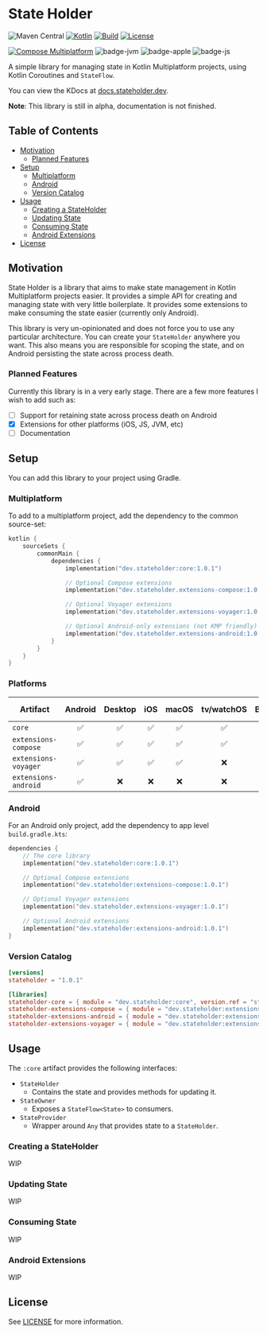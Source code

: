 # State Holder

![Maven Central](https://img.shields.io/maven-central/v/dev.stateholder/core)
[![Kotlin](https://img.shields.io/badge/kotlin-v2.1.0-blue.svg?logo=kotlin)](http://kotlinlang.org)
[![Build](https://github.com/jordond/state-holder/actions/workflows/ci.yml/badge.svg)](https://github.com/jordond/state-holder/actions/workflows/ci.yml)
[![License](https://img.shields.io/github/license/jordond/state-holder)](http://www.apache.org/licenses/LICENSE-2.0)

[![Compose Multiplatform](https://img.shields.io/badge/Compose%20Multiplatform-v1.7.3-blue)](https://github.com/JetBrains/compose-multiplatform)
![badge-jvm](http://img.shields.io/badge/platform-jvm-6EDB8D.svg?style=flat)
![badge-apple](http://img.shields.io/badge/platform-ios%2Fmacos%2Fwatchos%2Ftvos-CDCDCD.svg?style=flat)
![badge-js](http://img.shields.io/badge/platform-js-F7DF1E.svg?style=flat)

A simple library for managing state in Kotlin Multiplatform projects, using Kotlin Coroutines
and `StateFlow`.

You can view the KDocs at [docs.stateholder.dev](https://docs.stateholder.dev).

**Note**: This library is still in alpha, documentation is not finished.

## Table of Contents

- [Motivation](#motivation)
    - [Planned Features](#planned-features)
- [Setup](#setup)
    - [Multiplatform](#multiplatform)
    - [Android](#android)
    - [Version Catalog](#version-catalog)
- [Usage](#usage)
    - [Creating a StateHolder](#creating-a-stateholder)
    - [Updating State](#updating-state)
    - [Consuming State](#consuming-state)
    - [Android Extensions](#android-extensions)
- [License](#license)

## Motivation

State Holder is a library that aims to make state management in Kotlin Multiplatform projects
easier. It provides a simple API for creating and managing state with very little boilerplate. It
provides some extensions to make consuming the state easier (currently only Android).

This library is very un-opinionated and does not force you to use any particular architecture. You
can create your `StateHolder` anywhere you want. This also means you are responsible for scoping the
state, and on Android persisting the state across process death.

### Planned Features

Currently this library is in a very early stage. There are a few more features I wish to add such
as:

- [ ] Support for retaining state across process death on Android
- [x] Extensions for other platforms (iOS, JS, JVM, etc)
- [ ] Documentation

## Setup

You can add this library to your project using Gradle.

### Multiplatform

To add to a multiplatform project, add the dependency to the common source-set:

```kotlin
kotlin {
    sourceSets {
        commonMain {
            dependencies {
                implementation("dev.stateholder:core:1.0.1")

                // Optional Compose extensions
                implementation("dev.stateholder.extensions-compose:1.0.1")

                // Optional Voyager extensions
                implementation("dev.stateholder.extensions-voyager:1.0.1")

                // Optional Android-only extensions (not KMP friendly)
                implementation("dev.stateholder.extensions-android:1.0.1")
            }
        }
    }
}
```

### Platforms

| Artifact             | Android | Desktop | iOS | macOS | tv/watchOS | Browser | JS (Node) |
|----------------------|:-------:|:-------:|:---:|:-----:|:----------:|:-------:|:---------:|
| `core`               |    ✅    |    ✅    |  ✅  |   ✅   |     ✅      |    ✅    |     ✅     |
| `extensions-compose` |    ✅    |    ✅    |  ✅  |   ✅   |     ✅      |    ✅    |     ❌     |
| `extensions-voyager` |    ✅    |    ✅    |  ✅  |   ✅   |     ❌      |    ✅    |     ❌     |
| `extensions-android` |    ✅    |    ❌    |  ❌  |   ❌   |     ❌      |    ❌    |     ❌     |

### Android

For an Android only project, add the dependency to app level `build.gradle.kts`:

```kotlin
dependencies {
    // The core library
    implementation("dev.stateholder:core:1.0.1")

    // Optional Compose extensions
    implementation("dev.stateholder:extensions-compose:1.0.1")

    // Optional Voyager extensions
    implementation("dev.stateholder.extensions-voyager:1.0.1")

    // Optional Android extensions
    implementation("dev.stateholder:extensions-android:1.0.1")
}
```

### Version Catalog

```toml
[versions]
stateholder = "1.0.1"

[libraries]
stateholder-core = { module = "dev.stateholder:core", version.ref = "stateholder" }
stateholder-extensions-compose = { module = "dev.stateholder:extensions-compose", version.ref = "stateholder" }
stateholder-extensions-android = { module = "dev.stateholder:extensions-android", version.ref = "stateholder" }
stateholder-extensions-voyager = { module = "dev.stateholder:extensions-voyager", version.ref = "stateholder" }
```

## Usage

The `:core` artifact provides the following interfaces:

- `StateHolder`
    - Contains the state and provides methods for updating it.
- `StateOwner`
    - Exposes a `StateFlow<State>` to consumers.
- `StateProvider`
    - Wrapper around `Any` that provides state to a `StateHolder`.

### Creating a StateHolder

WIP

### Updating State

WIP

### Consuming State

WIP

### Android Extensions

WIP

## License

See [LICENSE](LICENSE) for more information.
